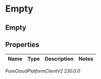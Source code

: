 # Empty

## Empty

## Properties

|Name | Type | Description | Notes|
|------------ | ------------- | ------------- | -------------|



_PureCloudPlatformClientV2 230.0.0_

